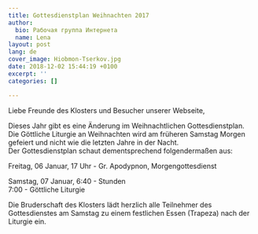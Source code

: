```yaml
---
title: Gottesdienstplan Weihnachten 2017
author:
  bio: Рабочая группа Интернета
  name: Lena
layout: post
lang: de
cover_image: Hiobmon-Tserkov.jpg
date: 2018-12-02 15:44:19 +0100
excerpt: ''
categories: []

---
```

Liebe Freunde des Klosters und Besucher unserer Webseite,

Dieses Jahr gibt es eine Änderung im Weihnachtlichen  Gottesdienstplan. Die Göttliche Liturgie an Weihnachten wird am früheren  Samstag Morgen gefeiert und nicht wie die letzten Jahre in der Nacht.  
 Der Gottesdienstplan schaut dementsprechend folgendermaßen aus:

Freitag, 06 Januar, 17 Uhr - Gr. Apodypnon, Morgengottesdienst

Samstag, 07 Januar, 6:40 - Stunden  
                                   7:00 - Göttliche Liturgie

Die Bruderschaft des Klosters lädt herzlich alle Teilnehmer des  Gottesdienstes am Samstag zu einem festlichen Essen (Trapeza) nach der  Liturgie ein.